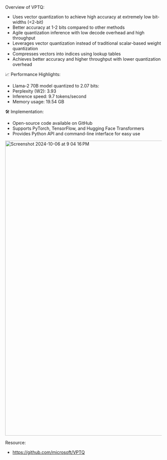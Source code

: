 Overview of VPTQ:

- Uses vector quantization to achieve high accuracy at extremely low bit-widths (<2-bit)
- Better accuracy at 1-2 bits compared to other methods
- Agile quantization inference with low decode overhead and high throughput
- Leverages vector quantization instead of traditional scalar-based weight quantization
- Compresses vectors into indices using lookup tables
- Achieves better accuracy and higher throughput with lower quantization overhead

📈 Performance Highlights:
- Llama-2 70B model quantized to 2.07 bits:
- Perplexity (W2): 3.93
- Inference speed: 9.7 tokens/second
- Memory usage: 19.54 GB

🛠️ Implementation:
- Open-source code available on GitHub
- Supports PyTorch, TensorFlow, and Hugging Face Transformers
- Provides Python API and command-line interface for easy use


<img width="949" alt="Screenshot 2024-10-06 at 9 04 16 PM" src="https://github.com/user-attachments/assets/07e59032-95a8-4771-9e21-54d68848b4a4">


Resource:

- https://github.com/microsoft/VPTQ
